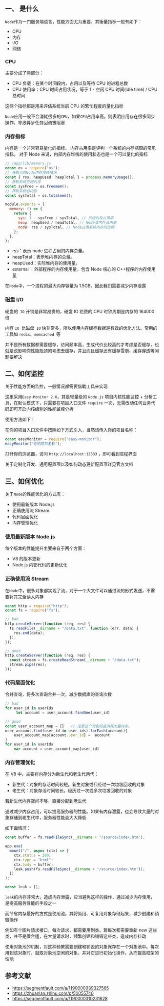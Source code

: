 ## 一、 是什么

`Node`作为一门服务端语言，性能方面尤为重要，其衡量指标一般有如下：

- CPU
- 内存
- I/O
- 网络

### CPU

主要分成了两部分：

- CPU 负载：在某个时间段内，占用以及等待 CPU 的进程总数
- CPU 使用率：CPU 时间占用状况，等于 1 - 空闲 CPU 时间(idle time) / CPU 总时间

这两个指标都是用来评估系统当前 CPU 的繁忙程度的量化指标

`Node`应用一般不会消耗很多的`CPU`，如果`CPU`占用率高，则表明应用存在很多同步操作，导致异步任务回调被阻塞

### 内存指标

内存是一个非常容易量化的指标。 内存占用率是评判一个系统的内存瓶颈的常见指标。 对于 Node 来说，内部内存堆栈的使用状态也是一个可以量化的指标

```js
// /app/lib/memory.js
const os = require("os");
// 获取当前Node内存堆栈情况
const { rss, heapUsed, heapTotal } = process.memoryUsage();
// 获取系统空闲内存
const sysFree = os.freemem();
// 获取系统总内存
const sysTotal = os.totalmem();

module.exports = {
  memory: () => {
    return {
      sys: 1 - sysFree / sysTotal, // 系统内存占用率
      heap: heapUsed / headTotal, // Node堆内存占用率
      node: rss / sysTotal, // Node占用系统内存的比例
    };
  },
};
```

- rss：表示 node 进程占用的内存总量。
- heapTotal：表示堆内存的总量。
- heapUsed：实际堆内存的使用量。
- external ：外部程序的内存使用量，包含 Node 核心的 C++程序的内存使用量

在`Node`中，一个进程的最大内存容量为 1.5GB。因此我们需要减少内存泄露

### 磁盘 I/O

硬盘的` IO` 开销是非常昂贵的，硬盘 IO 花费的 CPU 时钟周期是内存的 164000 倍

内存 `IO `比磁盘` IO` 快非常多，所以使用内存缓存数据是有效的优化方法。常用的工具如 `redis`、`memcached `等

并不是所有数据都需要缓存，访问频率高，生成代价比较高的才考虑是否缓存，也就是说影响你性能瓶颈的考虑去缓存，并且而且缓存还有缓存雪崩、缓存穿透等问题要解决

## 二、如何监控

关于性能方面的监控，一般情况都需要借助工具来实现

这里采用`Easy-Monitor 2.0`，其是轻量级的 `Node.js` 项目内核性能监控 + 分析工具，在默认模式下，只需要在项目入口文件 `require` 一次，无需改动任何业务代码即可开启内核级别的性能监控分析

使用方法如下：

在你的项目入口文件中按照如下方式引入，当然请传入你的项目名称：

```js
const easyMonitor = require("easy-monitor");
easyMonitor("你的项目名称");
```

打开你的浏览器，访问 `http://localhost:12333` ，即可看到进程界面

关于定制化开发、通用配置项以及如何动态更新配置项详见官方文档

## 三、如何优化

关于`Node`的性能优化的方式有：

- 使用最新版本 Node.js
- 正确使用流 Stream
- 代码层面优化
- 内存管理优化

### 使用最新版本 Node.js

每个版本的性能提升主要来自于两个方面：

- V8 的版本更新
- Node.js 内部代码的更新优化

### 正确使用流 Stream

在`Node`中，很多对象都实现了流，对于一个大文件可以通过流的形式发送，不需要将其完全读入内存

```js
const http = require("http");
const fs = require("fs");

// bad
http.createServer(function (req, res) {
  fs.readFile(__dirname + "/data.txt", function (err, data) {
    res.end(data);
  });
});

// good
http.createServer(function (req, res) {
  const stream = fs.createReadStream(__dirname + "/data.txt");
  stream.pipe(res);
});
```

### 代码层面优化

合并查询，将多次查询合并一次，减少数据库的查询次数

```js
// bad
for user_id in userIds
     let account = user_account.findOne(user_id)

// good
const user_account_map = {}   // 注意这个对象将会消耗大量内存。
user_account.find(user_id in user_ids).forEach(account){
    user_account_map[account.user_id] =  account
}
for user_id in userIds
    var account = user_account_map[user_id]
```

### 内存管理优化

在 V8 中，主要将内存分为新生代和老生代两代：

- 新生代：对象的存活时间较短。新生对象或只经过一次垃圾回收的对象
- 老生代：对象存活时间较长。经历过一次或多次垃圾回收的对象

若新生代内存空间不够，直接分配到老生代

通过减少内存占用，可以提高服务器的性能。如果有内存泄露，也会导致大量的对象存储到老生代中，服务器性能会大大降低

如下面情况：

```js
const buffer = fs.readFileSync(__dirname + "/source/index.htm");

app.use(
  mount("/", async (ctx) => {
    ctx.status = 200;
    ctx.type = "html";
    ctx.body = buffer;
    leak.push(fs.readFileSync(__dirname + "/source/index.htm"));
  })
);

const leak = [];
```

`leak`的内存非常大，造成内存泄露，应当避免这样的操作，通过减少内存使用，是提高服务性能的手段之一

而节省内存最好的方式是使用池，其将频用、可复用对象存储起来，减少创建和销毁操作

例如有个图片请求接口，每次请求，都需要用到类。若每次都需要重新 new 这些类，并不是很合适，在大量请求时，频繁创建和销毁这些类，造成内存抖动

使用对象池的机制，对这种频繁需要创建和销毁的对象保存在一个对象池中。每次用到该对象时，就取对象池空闲的对象，并对它进行初始化操作，从而提高框架的性能

## 参考文献

- https://segmentfault.com/a/1190000039327565
- https://zhuanlan.zhihu.com/p/50055740
- https://segmentfault.com/a/1190000010231628
